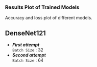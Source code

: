 ### Results Plot of Trained Models
Accuracy and loss plot of different models.
## DenseNet121
* ***First attempt***   
  ```Batch Size``` : 32   
* ***Second attempt***   
  ```Batch Size``` : 64
